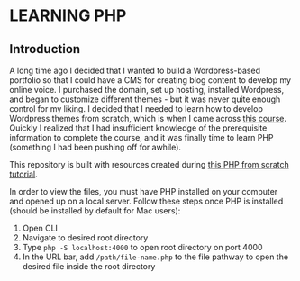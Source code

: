 <!-- @format -->

# LEARNING PHP

## Introduction

A long time ago I decided that I wanted to build a Wordpress-based portfolio so that I could have a CMS for creating blog content to develop my online voice. I purchased the domain, set up hosting, installed Wordpress, and began to customize different themes - but it was never quite enough control for my liking. I decided that I needed to learn how to develop Wordpress themes from scratch, which is when I came across [this course](https://youtu.be/-h7gOJbIpmo). Quickly I realized that I had insufficient knowledge of the prerequisite information to complete the course, and it was finally time to learn PHP (something I had been pushing off for awhile).

This repository is built with resources created during [this PHP from scratch tutorial](https://youtu.be/OK_JCtrrv-c).

In order to view the files, you must have PHP installed on your computer and opened up on a local server. Follow these steps once PHP is installed (should be installed by default for Mac users):

1. Open CLI
2. Navigate to desired root directory
3. Type `php -S localhost:4000` to open root directory on port 4000
4. In the URL bar, add `/path/file-name.php` to the file pathway to open the desired file inside the root directory
